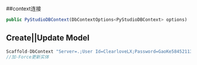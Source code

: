 ##context连接
```javascript
public PyStudioDBContext(DbContextOptions<PyStudioDBContext> options) : base(options) { }
```


## Create||Update Model

```javascript
Scaffold-DbContext "Server=.;User Id=ClearloveLX;Password=GaoKe5845211314;Database=PyStudio.NetCore;" Microsoft.EntityFrameworkCore.SqlServer -OutputDir Models 
//加-Force更新实体
```
